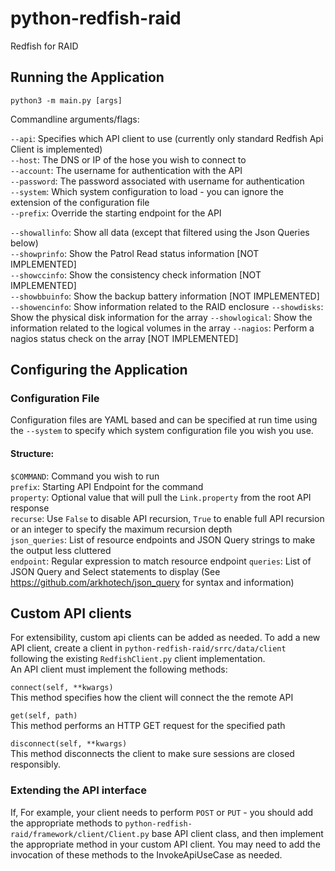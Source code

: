 # python-redfish-raid
Redfish for RAID

## Running the Application

`python3 -m main.py [args]`

Commandline arguments/flags:

`--api`: Specifies which API client to use (currently only standard Redfish Api Client is implemented)  
`--host`: The DNS or IP of the hose you wish to connect to  
`--account`: The username for authentication with the API  
`--password`: The password associated with username for authentication  
`--system`: Which system configuration to load - you can ignore the extension of the configuration file  
`--prefix`: Override the starting endpoint for the API 

`--showallinfo`: Show all data (except that filtered using the Json Queries below)  
`--showprinfo`: Show the Patrol Read status information [NOT IMPLEMENTED]  
`--showccinfo`: Show the consistency check information [NOT IMPLEMENTED]  
`--showbbuinfo`: Show the backup battery information [NOT IMPLEMENTED]  
`--showencinfo`: Show information related to the RAID enclosure
`--showdisks`: Show the physical disk information for the array
`--showlogical`: Show the information related to the logical volumes in the array
`--nagios`: Perform a nagios status check on the array [NOT IMPLEMENTED]

## Configuring the Application

### Configuration File

Configuration files are YAML based and can be specified at run time using the `--system` to specify which system configuration file you wish you use.

#### Structure:

`$COMMAND`: Command you wish to run  
  `prefix`: Starting API Endpoint for the command  
  `property`: Optional value that will pull the `Link.property` from the root API response  
  `recurse`: Use `False` to disable API recursion, `True` to enable full API recursion or an integer to specify the maximum recursion depth  
  `json_queries`: List of resource endpoints and JSON Query strings to make the output less cluttered  
    `endpoint`: Regular expression to match resource endpoint
    `queries`: List of JSON Query and Select statements to display (See https://github.com/arkhotech/json_query for syntax and information)
    
## Custom API clients

For extensibility, custom api clients can be added as needed. To add a new API client, create a client in `python-redfish-raid/srrc/data/client` following the existing `RedfishClient.py` client implementation.  
An API client must implement the following methods:

`connect(self, **kwargs)`  
This method specifies how the client will connect the the remote API

`get(self, path)`  
This method performs an HTTP GET request for the specified path

`disconnect(self, **kwargs)`  
This method disconnects the client to make sure sessions are closed responsibly.

### Extending the API interface

If, For example, your client needs to perform `POST` or `PUT` - you should add the appropriate methods to `python-redfish-raid/framework/client/Client.py` base API client class, and then implement the appropriate method in your custom API client. You may need to add the invocation of these methods to the InvokeApiUseCase as needed.
